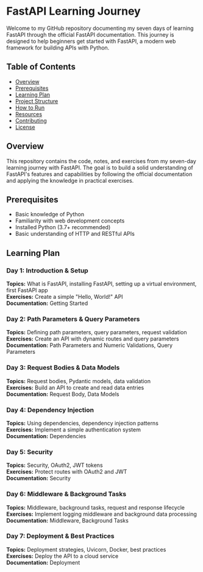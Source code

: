 # FastAPI Learning Journey

Welcome to my GitHub repository documenting my seven days of learning FastAPI through the official FastAPI documentation. This journey is designed to help beginners get started with FastAPI, a modern web framework for building APIs with Python.

## Table of Contents
- [Overview](#overview)
- [Prerequisites](#prerequisites)
- [Learning Plan](#learning-plan)
- [Project Structure](#project-structure)
- [How to Run](#how-to-run)
- [Resources](#resources)
- [Contributing](#contributing)
- [License](#license)

## Overview
This repository contains the code, notes, and exercises from my seven-day learning journey with FastAPI. The goal is to build a solid understanding of FastAPI's features and capabilities by following the official documentation and applying the knowledge in practical exercises.

## Prerequisites
- Basic knowledge of Python
- Familiarity with web development concepts
- Installed Python (3.7+ recommended)
- Basic understanding of HTTP and RESTful APIs

## Learning Plan

### Day 1: Introduction & Setup
**Topics:** What is FastAPI, installing FastAPI, setting up a virtual environment, first FastAPI app  
**Exercises:** Create a simple "Hello, World!" API  
**Documentation:** Getting Started

### Day 2: Path Parameters & Query Parameters
**Topics:** Defining path parameters, query parameters, request validation  
**Exercises:** Create an API with dynamic routes and query parameters  
**Documentation:** Path Parameters and Numeric Validations, Query Parameters

### Day 3: Request Bodies & Data Models
**Topics:** Request bodies, Pydantic models, data validation  
**Exercises:** Build an API to create and read data entries  
**Documentation:** Request Body, Data Models

### Day 4: Dependency Injection
**Topics:** Using dependencies, dependency injection patterns  
**Exercises:** Implement a simple authentication system  
**Documentation:** Dependencies

### Day 5: Security
**Topics:** Security, OAuth2, JWT tokens  
**Exercises:** Protect routes with OAuth2 and JWT  
**Documentation:** Security

### Day 6: Middleware & Background Tasks
**Topics:** Middleware, background tasks, request and response lifecycle  
**Exercises:** Implement logging middleware and background data processing  
**Documentation:** Middleware, Background Tasks

### Day 7: Deployment & Best Practices
**Topics:** Deployment strategies, Uvicorn, Docker, best practices  
**Exercises:** Deploy the API to a cloud service  
**Documentation:** Deployment

